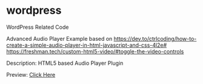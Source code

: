 # wordpress
WordPress Related Code

Advanced Audio Player
Example based on https://dev.to/ctrlcoding/how-to-create-a-simple-audio-player-in-html-javascript-and-css-4l2e#
                 https://freshman.tech/custom-html5-video/#toggle-the-video-controls

Description: 
HTML5 based Audio Player Plugin

Preview: <a href="https://htmlpreview.github.io/?https://github.com/kevinvorwerk/wordpress/blob/main/index.html" target=”_blank”> Click Here </a>
